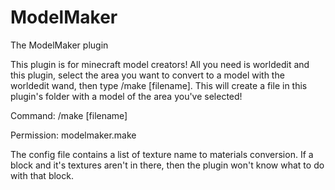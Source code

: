 # ModelMaker
The ModelMaker plugin

This plugin is for minecraft model creators! All you need is worldedit and this plugin, select the area you want to convert to a model with the worldedit wand, then type /make [filename]. This will create a file in this plugin's folder with a model of the area you've selected!

Command: /make [filename]

Permission: modelmaker.make

The config file contains a list of texture name to materials conversion. If a block and it's textures aren't in there, then the plugin won't know what to do with that block.

